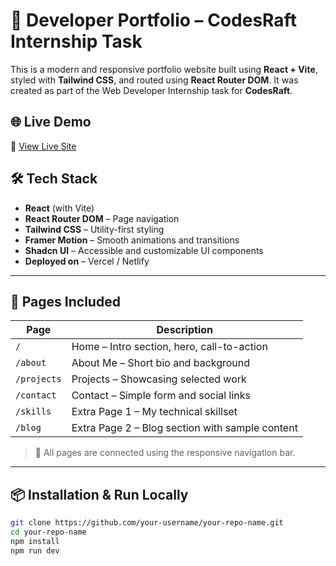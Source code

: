 # 🚀 Developer Portfolio – CodesRaft Internship Task

This is a modern and responsive portfolio website built using **React + Vite**, styled with **Tailwind CSS**, and routed using **React Router DOM**. It was created as part of the Web Developer Internship task for **CodesRaft**.

## 🌐 Live Demo

🔗 [View Live Site](https://lighthearted-dasik-88656e.netlify.app/)




## 🛠️ Tech Stack

- **React** (with Vite)
- **React Router DOM** – Page navigation
- **Tailwind CSS** – Utility-first styling
- **Framer Motion** – Smooth animations and transitions
- **Shadcn UI** – Accessible and customizable UI components
- **Deployed on** – Vercel / Netlify


---

## 📄 Pages Included

| Page         | Description                                       |
|--------------|---------------------------------------------------|
| `/`          | Home – Intro section, hero, call-to-action        |
| `/about`     | About Me – Short bio and background               |
| `/projects`  | Projects – Showcasing selected work               |
| `/contact`   | Contact – Simple form and social links            |
| `/skills`    | Extra Page 1 – My technical skillset              |
| `/blog`      | Extra Page 2 – Blog section with sample content   |

> 🔗 All pages are connected using the responsive navigation bar.




---

## 📦 Installation & Run Locally

```bash
git clone https://github.com/your-username/your-repo-name.git
cd your-repo-name
npm install
npm run dev
